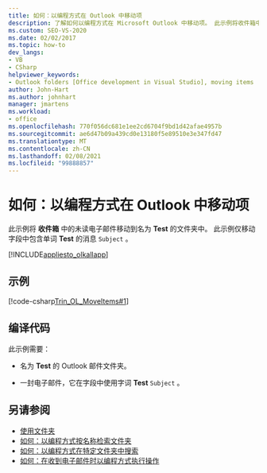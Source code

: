 ```yaml
---
title: 如何：以编程方式在 Outlook 中移动项
description: 了解如何以编程方式在 Microsoft Outlook 中移动项。 此示例将收件箱中的未读电子邮件移动到名为 Test 的文件夹中。
ms.custom: SEO-VS-2020
ms.date: 02/02/2017
ms.topic: how-to
dev_langs:
- VB
- CSharp
helpviewer_keywords:
- Outlook folders [Office development in Visual Studio], moving items
author: John-Hart
ms.author: johnhart
manager: jmartens
ms.workload:
- office
ms.openlocfilehash: 770f056dc681e1ee2cd6704f9bd1d42afae4957b
ms.sourcegitcommit: ae6d47b09a439cd0e13180f5e89510e3e347fd47
ms.translationtype: MT
ms.contentlocale: zh-CN
ms.lasthandoff: 02/08/2021
ms.locfileid: "99888857"
---
```

# <a name="how-to-programmatically-move-items-in-outlook"></a>如何：以编程方式在 Outlook 中移动项
  此示例将 **收件箱** 中的未读电子邮件移动到名为 **Test** 的文件夹中。 此示例仅移动字段中包含单词 **Test** 的消息 `Subject` 。

 [!INCLUDE[appliesto_olkallapp](../vsto/includes/appliesto-olkallapp-md.md)]

## <a name="example"></a>示例
 [!code-csharp[Trin_OL_MoveItems#1](../vsto/codesnippet/CSharp/Trin_OL_MoveItems/thisaddin.cs#1)]

## <a name="compile-the-code"></a>编译代码
 此示例需要：

- 名为 **Test** 的 Outlook 邮件文件夹。

- 一封电子邮件，它在字段中使用字词 **Test** `Subject` 。

## <a name="see-also"></a>另请参阅
- [使用文件夹](../vsto/working-with-folders.md)
- [如何：以编程方式按名称检索文件夹](../vsto/how-to-programmatically-retrieve-a-folder-by-name.md)
- [如何：以编程方式在特定文件夹中搜索](../vsto/how-to-programmatically-search-within-a-specific-folder.md)
- [如何：在收到电子邮件时以编程方式执行操作](../vsto/how-to-programmatically-perform-actions-when-an-e-mail-message-is-received.md)
